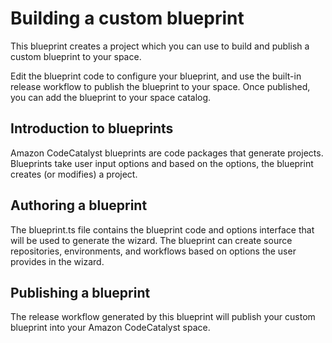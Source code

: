 # Building a custom blueprint

This blueprint creates a project which you can use to build and publish a custom blueprint to your space.

Edit the blueprint code to configure your blueprint, and use the built-in release workflow to publish the blueprint to your space. Once published, you can add the blueprint to your space catalog.

## Introduction to blueprints

Amazon CodeCatalyst blueprints are code packages that generate projects. Blueprints take user input options and based on the options, the blueprint creates (or modifies) a project.

## Authoring a blueprint

The blueprint.ts file contains the blueprint code and options interface that will be used to generate the wizard. The blueprint can create source repositories, environments, and workflows based on options the user provides in the wizard.

## Publishing a blueprint

The release workflow generated by this blueprint will publish your custom blueprint into your Amazon CodeCatalyst space. 
